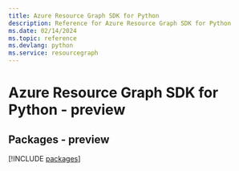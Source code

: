 ```yaml
---
title: Azure Resource Graph SDK for Python
description: Reference for Azure Resource Graph SDK for Python
ms.date: 02/14/2024
ms.topic: reference
ms.devlang: python
ms.service: resourcegraph
---
```

# Azure Resource Graph SDK for Python - preview
## Packages - preview
[!INCLUDE [packages](resource-graph-index.md)]